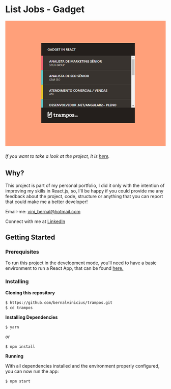 # List Jobs - Gadget

![Image of Gadget](https://github.com/bernalvinicius/trampos/blob/master/src/assets/img/screenshot.png?raw=true)

###### If you want to take a look at the project, it is [here](https://gadget-list-jobs.netlify.app/).

## Why?

This project is part of my personal portfolio, I did it only with the intention of improving my skills in React.js, so, I'll be happy if you could provide me any feedback about the project, code, structure or anything that you can report that could make me a better developer!

Email-me: vini_bernal@hotmail.com

Connect with me at [LinkedIn](https://www.linkedin.com/in/vin%C3%ADcius-bernal-19254027/)

## Getting Started

### Prerequisites

To run this project in the development mode, you'll need to have a basic environment to run a React App, that can be found [here.](https://reactjs.org/docs/getting-started.html)

### Installing

**Cloning this repository**

```
$ https://github.com/bernalvinicius/trampos.git
$ cd trampos
```

**Installing Dependencies**

```
$ yarn
```

_or_

```
$ npm install
```

**Running**

With all dependencies installed and the environment properly configured, you can now run the app:

```
$ npm start
```

